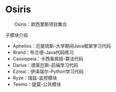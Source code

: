 # Osiris
&emsp;&emsp;Osiris：欧西里斯项目集合

子模块介绍

- Aphelios：厄斐琉斯-大学期间Java框架学习代码
- Brand：布兰德-Java代码练习
- Cassiopeia：卡西奥佩娅-算法代码
- Darius：德莱厄斯-前端学习代码
- Ezreal：伊泽瑞尔-Python学习代码
- Ryze：瑞兹-监控模块
- Teemo：提莫-公共模块
